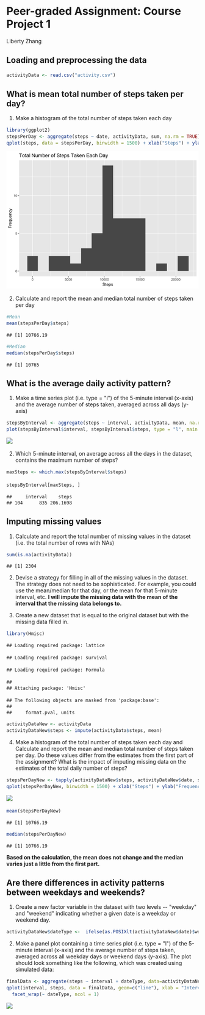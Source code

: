Peer-graded Assignment: Course Project 1
================
Liberty Zhang

Loading and preprocessing the data
----------------------------------

``` r
activityData <- read.csv("activity.csv")
```

What is mean total number of steps taken per day?
-------------------------------------------------

1.  Make a histogram of the total number of steps taken each day

``` r
library(ggplot2)
stepsPerDay <- aggregate(steps ~ date, activityData, sum, na.rm = TRUE)
qplot(steps, data = stepsPerDay, binwidth = 1500) + xlab("Steps") + ylab("Frequency") + ggtitle("Total Number of Steps Taken Each Day")
```

![](Figure/unnamed-chunk-2-1.png)

2.  Calculate and report the mean and median total number of steps taken per day

``` r
#Mean
mean(stepsPerDay$steps)
```

    ## [1] 10766.19

``` r
#Median
median(stepsPerDay$steps)
```

    ## [1] 10765

What is the average daily activity pattern?
-------------------------------------------

1.  Make a time series plot (i.e. type = "l") of the 5-minute interval (x-axis) and the average number of steps taken, averaged across all days (y-axis)

``` r
stepsByInterval <- aggregate(steps ~ interval, activityData, mean, na.rm = TRUE)
plot(stepsByInterval$interval, stepsByInterval$steps, type = "l", main = "Average Number of Steps Taken Across All Day", xlab = "Interval", ylab = "Average Number of Steps")
```

![](PA1_template_files/figure-markdown_github/unnamed-chunk-4-1.png)

2.  Which 5-minute interval, on average across all the days in the dataset, contains the maximum number of steps?

``` r
maxSteps <- which.max(stepsByInterval$steps)

stepsByInterval[maxSteps, ]
```

    ##     interval    steps
    ## 104      835 206.1698

Imputing missing values
-----------------------

1.  Calculate and report the total number of missing values in the dataset (i.e. the total number of rows with NAs)

``` r
sum(is.na(activityData))
```

    ## [1] 2304

2.  Devise a strategy for filling in all of the missing values in the dataset. The strategy does not need to be sophisticated. For example, you could use the mean/median for that day, or the mean for that 5-minute interval, etc. **I will impute the missing data with the mean of the interval that the missing data belongs to.**

3.  Create a new dataset that is equal to the original dataset but with the missing data filled in.

``` r
library(Hmisc)
```

    ## Loading required package: lattice

    ## Loading required package: survival

    ## Loading required package: Formula

    ## 
    ## Attaching package: 'Hmisc'

    ## The following objects are masked from 'package:base':
    ## 
    ##     format.pval, units

``` r
activityDataNew <- activityData
activityDataNew$steps <- impute(activityData$steps, mean)
```

4.  Make a histogram of the total number of steps taken each day and Calculate and report the mean and median total number of steps taken per day. Do these values differ from the estimates from the first part of the assignment? What is the impact of imputing missing data on the estimates of the total daily number of steps?

``` r
stepsPerDayNew <- tapply(activityDataNew$steps, activityDataNew$date, sum)
qplot(stepsPerDayNew, binwidth = 1500) + xlab("Steps") + ylab("Frequency") + ggtitle("Total Number of Steps Taken Each Day (Imputed)")
```

![](PA1_template_files/figure-markdown_github/unnamed-chunk-8-1.png)

``` r
mean(stepsPerDayNew)
```

    ## [1] 10766.19

``` r
median(stepsPerDayNew)
```

    ## [1] 10766.19

**Based on the calculation, the mean does not change and the median varies just a little from the first part.**

Are there differences in activity patterns between weekdays and weekends?
-------------------------------------------------------------------------

1.  Create a new factor variable in the dataset with two levels -- "weekday" and "weekend" indicating whether a given date is a weekday or weekend day.

``` r
activityDataNew$dateType <-  ifelse(as.POSIXlt(activityDataNew$date)$wday %in% c(0,6), 'weekend', 'weekday')
```

2.  Make a panel plot containing a time series plot (i.e. type = "l") of the 5-minute interval (x-axis) and the average number of steps taken, averaged across all weekday days or weekend days (y-axis). The plot should look something like the following, which was created using simulated data:

``` r
finalData <- aggregate(steps ~ interval + dateType, data=activityDataNew, mean)
qplot(interval, steps, data = finalData, geom=c("line"), xlab = "Interval", ylab = "Steps") +
  facet_wrap(~ dateType, ncol = 1)
```

![](PA1_template_files/figure-markdown_github/unnamed-chunk-10-1.png)
